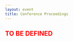 ```yaml
---
layout: event
title: Conference Proceedings
---
```


<div>
    <h2 class="sub-title2 text-center" style="color: red;"><b>TO BE DEFINED</b></h2>
</div>